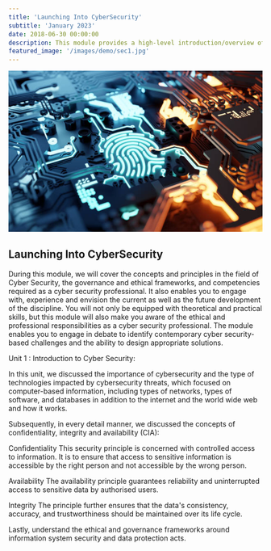 ```yaml
---
title: 'Launching Into CyberSecurity'
subtitle: 'January 2023'
date: 2018-06-30 00:00:00
description: This module provides a high-level introduction/overview of the topics covered in greater detail in other modules of the Master's programme.
featured_image: '/images/demo/sec1.jpg'
---
```


![](/images/demo/sec1.jpg)

## Launching Into CyberSecurity

During this module, we will cover the concepts and principles in the field of Cyber Security, the governance and ethical frameworks, and competencies required as a cyber security professional. It also enables you to engage with, experience and envision the current as well as the future development of the discipline. You will not only be equipped with theoretical and practical skills, but this module will also make you aware of the ethical and professional responsibilities as a cyber security professional. The module enables you to engage in debate to identify contemporary cyber security-based challenges and the ability to design appropriate solutions.

Unit 1 : Introduction to Cyber Security:

In this unit, we discussed the importance of cybersecurity and the type of technologies impacted by cybersecurity threats, which focused on computer-based information, including types of networks, types of software, and databases in addition to the internet and the world wide web and how it works.

Subsequently, in every detail manner, we discussed the concepts of confidentiality, integrity and availability (CIA):

Confidentiality
This security principle is concerned with controlled access to information. It is to ensure that access to sensitive information is accessible by the right person and not accessible by the wrong person.

 Availability
The availability principle guarantees reliability and uninterrupted access to sensitive data by authorised users.

Integrity
 The principle further ensures that the data's consistency, accuracy, and trustworthiness should be maintained over its life cycle.


Lastly, understand the ethical and governance frameworks around information system security and data protection acts.

